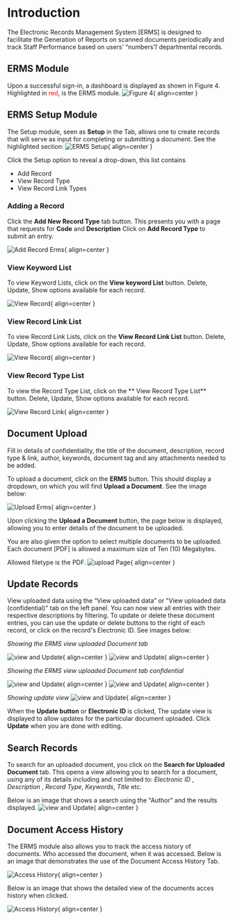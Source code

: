 # Introduction

The Electronic Records Management System [ERMS] is designed to facilitate the Generation of Reports on scanned documents periodically and track Staff Performance based on users’ “numbers”/ departmental records.



## ERMS Module

Upon a successful sign-in, a dashboard is displayed as shown in Figure 4.
Highlighted in <span style="color:red">red</span>, is the ERMS module.
![Figure 4](img/ersm-dashboard.png){ align=center }

## ERMS Setup Module

The Setup module, seen as **Setup** in the Tab, allows one to create records that will serve as input for completing or submitting a document.
See the highlighted section:
![ERMS Setup](img/erms_setup.png){ align=center }

Click the Setup option to reveal a drop-down, this list contains
- Add Record 
- View Record Type
- View Record Link Types


### Adding a Record 

Click the **Add New Record Type** tab button.
This presents you with a page that requests for **Code** and **Description**
Click on **Add Record Type** to submit an entry.

![Add Record Erms](img/erms_add_record.png){ align=center }

### View Keyword List

To view Keyword Lists, click on the **View keyword List** button.
Delete, Update, Show options available for each record.

![View Record](img/keyword_list.jpg){ align=center }


### View Record Link List

To view Record Link Lists, click on the **View Record Link List** button.
Delete, Update, Show options available for each record.

![View Record](img/record_link_list.jpg){ align=center }


### View Record Type List

To view the Record Type List, click on the ** View Record Type List** button.
Delete, Update, Show options available for each record.


![View Record Link ](img/record_type_list.jpg){ align=center }

## Document Upload

Fill in details of confidentiality, the title of the document, description, record type & link, author, keywords, document tag and any attachments needed to be added. 

To upload a document, click on the  **ERMS** button. This should display a dropdown, on which you will find **Upload a Document**. See the image below:

![Upload Erms](img/upload-erms.png){ align=center }

Upon clicking the **Upload a Document** button, the page below is displayed, allowing you to enter details of the document to be uploaded. 

You are also given the option to select multiple documents to be uploaded. Each document [PDF] is allowed a maximum size of Ten (10) Megabytes.

Allowed filetype is the PDF.
![upload Page](img/erms-upload2.png){ align=center }



## Update Records

View uploaded data using the “View uploaded data” or "View uploaded data (confidential)" tab on the left panel. You can now view all entries with their respective descriptions by filtering. 
To update or delete these document entries, you can use the update or delete buttons to the right of each record, or click on the record's Electronic ID.
See images below:

*Showing the ERMS view uploaded Document tab*

![view and Update](img/view_erms.png){ align=center }
![view and Update](img/view_erms_update.png){ align=center }

*Showing the ERMS view uploaded Document tab confidential*

![view and Update](img/view_erms_confi.png){ align=center }
![view and Update](img/view_erms_confi_update.png){ align=center }

*Showing update view*
![view and Update](img/erms-update.png){ align=center }

When the **Update button** or **Electronic ID** is clicked, The update view is displayed to allow updates for the particular document uploaded. Click **Update** when you are done with editing.

## Search Records

To search for an uploaded document, you click on the **Search for Uploaded Document** tab. 
This opens a view allowing you to search for a document, using any of its details including and not limited to: 
*Electronic ID* , *Description* , *Record Type*, *Keywords*, *Title* etc.

Below is an image that shows a search using the "Author" and the results displayed.
![view and Update](img/erms-search.png){ align=center }



## Document Access History

The ERMS module also allows you to track the access history of documents. Who accessed the document, when it was accessed.
Below is an image that demonstrates the use of the Document Access History Tab.

![Access History](img/ersm-history.png){ align=center }

Below is an image that shows the detailed view of the documents acces history when clicked.

![Access History](img/erms-history.png){ align=center }

 
